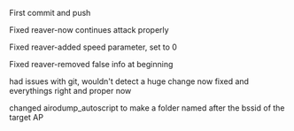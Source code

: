 First commit and push

Fixed reaver-now continues attack properly

Fixed reaver-added speed parameter, set to 0

Fixed reaver-removed false info at beginning

had issues with git, wouldn't detect a huge change
now fixed and everythings right and proper now

changed airodump\_autoscript to make a folder named after
the bssid of the target AP